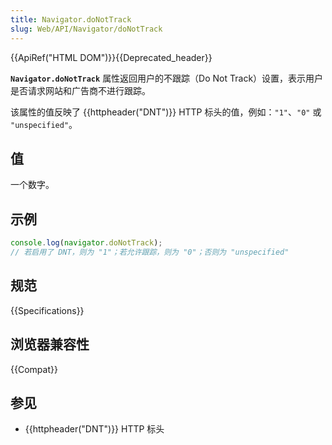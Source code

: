 ```yaml
---
title: Navigator.doNotTrack
slug: Web/API/Navigator/doNotTrack
---
```

{{ApiRef("HTML DOM")}}{{Deprecated_header}}

**`Navigator.doNotTrack`** 属性返回用户的不跟踪（Do Not Track）设置，表示用户是否请求网站和广告商不进行跟踪。

该属性的值反映了 {{httpheader("DNT")}} HTTP 标头的值，例如：`"1"`、`"0"` 或 `"unspecified"`。

## 值

一个数字。

## 示例

```js
console.log(navigator.doNotTrack);
// 若启用了 DNT，则为 "1"；若允许跟踪，则为 "0"；否则为 "unspecified"
```

## 规范

{{Specifications}}

## 浏览器兼容性

{{Compat}}

## 参见

- {{httpheader("DNT")}} HTTP 标头
